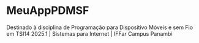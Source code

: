 # MeuAppPDMSF
Destinado à disciplina de Programação para Dispositivo Móveis e sem Fio em TSI14 2025.1 | Sistemas para Internet | IFFar Campus Panambi
